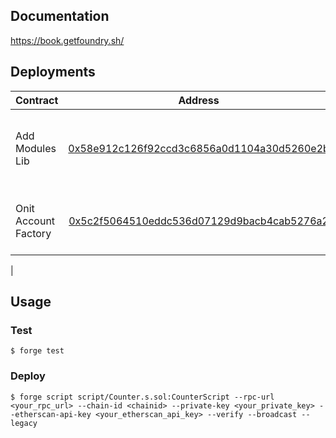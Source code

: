 
## Documentation

https://book.getfoundry.sh/

## Deployments

| Contract              |                                                            Address                                                            | Description                                     |
| :-------------------- | :---------------------------------------------------------------------------------------------------------------------------: | :---------------------------------------------- |
| Add Modules Lib           | [0x58e912c126f92ccd3c6856a0d1104a30d5260e2b](https://sepolia.basescan.org/address/0x58e912c126f92ccd3c6856a0d1104a30d5260e2b#code) | Utility lib for deploying a Safe with enabled modules |
| Onit Account Factory   | [0x5c2f5064510eddc536d07129d9bacb4cab5276a2](https://sepolia.basescan.org/address/0x5c2f5064510eddc536d07129d9bacb4cab5276a2#code) | Factory for ERC4337 Module controlled Safes                        |
| 

## Usage

### Test

```shell
$ forge test
```

### Deploy

```shell
$ forge script script/Counter.s.sol:CounterScript --rpc-url <your_rpc_url> --chain-id <chainid> --private-key <your_private_key> --etherscan-api-key <your_etherscan_api_key> --verify --broadcast --legacy
```
